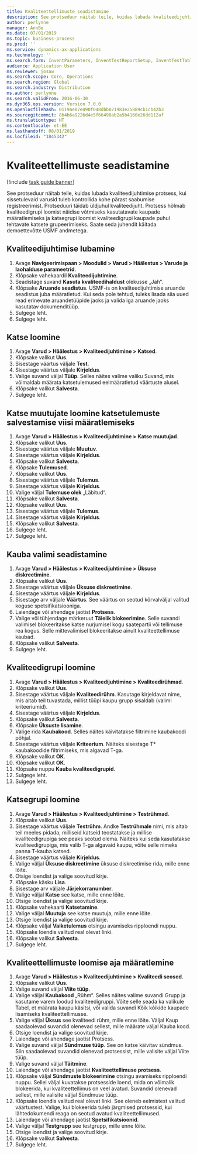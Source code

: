 ```yaml
---
title: Kvaliteettellimuste seadistamine
description: See protseduur näitab teile, kuidas lubada kvaliteedijuhtimise protsess, kui sissetulevaid varusid tuleb kontrollida kohe pärast saabumise registreerimist.
author: perlynne
manager: AnnBe
ms.date: 07/01/2019
ms.topic: business-process
ms.prod: ''
ms.service: dynamics-ax-applications
ms.technology: ''
ms.search.form: InventParameters, InventTestReportSetup, InventTestTable, DefaultDashboard, InventTestVariable, InventTestVariableOutcome, InventItemSampling, InventTestQualityGroup, InventTestItemQualityGroupAdd, SysQueryForm, InventTestItemQualityGroup, InventTestGroup, InventTestAssociationTable
audience: Application User
ms.reviewer: josaw
ms.search.scope: Core, Operations
ms.search.region: Global
ms.search.industry: Distribution
ms.author: perlynne
ms.search.validFrom: 2016-06-30
ms.dyn365.ops.version: Version 7.0.0
ms.openlocfilehash: 0119ae07e490f048dbb021983e25889cb1cb42b3
ms.sourcegitcommit: 8b4b6a9226d4e5f66498ab2a5b4160e26dd112af
ms.translationtype: HT
ms.contentlocale: et-EE
ms.lasthandoff: 08/01/2019
ms.locfileid: "1845342"
---
```

# <a name="set-up-quality-orders"></a>Kvaliteettellimuste seadistamine

[!include [task guide banner](../../includes/task-guide-banner.md)]

See protseduur näitab teile, kuidas lubada kvaliteedijuhtimise protsess, kui sissetulevaid varusid tuleb kontrollida kohe pärast saabumise registreerimist. Protseduuri täidab üldjuhul kvaliteedijuht. Protsess hõlmab kvaliteedigrupi loomist näidise võtmiseks kasutatavate kaupade määratlemiseks ja katsegrupi loomist kvaliteedigrupi kaupade puhul tehtavate katsete grupeerimiseks. Saate seda juhendit käitada demoettevõtte USMF andmetega.


## <a name="enable-quality-management"></a>Kvaliteedijuhtimise lubamine
1. Avage **Navigeerimispaan > Moodulid > Varud > Häälestus > Varude ja laohalduse parameetrid**.
2. Klõpsake vahekaardil **Kvaliteedijuhtimine**.
3. Seadistage suvand **Kasuta kvaliteedihaldust** olekusse „Jah“.
4. Klõpsake **Aruande seadistus**. USMF-is on kvaliteedijuhtimise aruande seadistus juba määratletud. Kui seda pole tehtud, tuleks lisada siia uued read erinevate aruandetüüpide jaoks ja valida iga aruande jaoks kasutatav dokumenditüüp.  
5. Sulgege leht.
6. Sulgege leht.

## <a name="create-a-test"></a>Katse loomine
1. Avage **Varud > Häälestus > Kvaliteedijuhtimine > Katsed**.
2. Klõpsake valikut **Uus**.
3. Sisestage väärtus väljale **Test**.
4. Sisestage väärtus väljale **Kirjeldus**.
5. Valige suvand väljal **Tüüp**. Selles näites valime valiku Suvand, mis võimaldab määrata katsetulemused eelmääratletud väärtuste alusel.  
6. Klõpsake valikut **Salvesta**.
7. Sulgege leht.

## <a name="create-test-variables-to-define-the-way-test-results-are-recorded"></a>Katse muutujate loomine katsetulemuste salvestamise viisi määratlemiseks
1. Avage **Varud > Häälestus > Kvaliteedijuhtimine > Katse muutujad**.
2. Klõpsake valikut **Uus**.
3. Sisestage väärtus väljale **Muutuv**.
4. Sisestage väärtus väljale **Kirjeldus**.
5. Klõpsake valikut **Salvesta**.
6. Klõpsake **Tulemused**.
7. Klõpsake valikut **Uus**.
8. Sisestage väärtus väljale **Tulemus**.
9. Sisestage väärtus väljale **Kirjeldus**.
10. Valige väljal **Tulemuse olek** „Läbitud“.
11. Klõpsake valikut **Salvesta**.
12. Klõpsake valikut **Uus**.
13. Sisestage väärtus väljale **Tulemus**.
14. Sisestage väärtus väljale **Kirjeldus**.
15. Klõpsake valikut **Salvesta**.
16. Sulgege leht.
17. Sulgege leht.

## <a name="set-up-item-sampling"></a>Kauba valimi seadistamine
1. Avage **Varud > Häälestus > Kvaliteedijuhtimine > Üksuse diskreetimine**.
2. Klõpsake valikut **Uus**.
3. Sisestage väärtus väljale **Üksuse diskreetimine**.
4. Sisestage väärtus väljale **Kirjeldus**.
5. Sisestage arv väljale **Väärtus**. See väärtus on seotud kõrvalväljal valitud koguse spetsifikatsiooniga.  
6. Laiendage või ahendage jaotist **Protsess**.
7. Valige või tühjendage märkeruut **Täielik blokeerimine**. Selle suvandi valimisel blokeeritakse katse nurjumisel kogu saatepartii või tellimuse rea kogus. Selle mittevalimisel blokeeritakse ainult kvaliteettellimuse kaubad.  
8. Klõpsake valikut **Salvesta**.
9. Sulgege leht.

## <a name="create-a-quality-group"></a>Kvaliteedigrupi loomine
1. Avage **Varud > Häälestus > Kvaliteedijuhtimine > Kvaliteedirühmad**.
2. Klõpsake valikut **Uus**.
3. Sisestage väärtus väljale **Kvaliteedirühm**. Kasutage kirjeldavat nime, mis aitab teil tuvastada, millist tüüpi kaupu grupp sisaldab (valimi kriteeriumid).  
4. Sisestage väärtus väljale **Kirjeldus**.
5. Klõpsake valikut **Salvesta**.
6. Klõpsake **Üksuste lisamine**.
7. Valige rida **Kaubakood**. Selles näites käivitatakse filtrimine kaubakoodi põhjal.  
8. Sisestage väärtus väljale **Kriteerium**. Näiteks sisestage T* kaubakoodide filtrimiseks, mis algavad T-ga.  
9. Klõpsake valikut **OK**.
10. Klõpsake valikut **OK**.
11. Klõpsake nuppu **Kauba kvaliteedigrupid**.
12. Sulgege leht.
13. Sulgege leht.

## <a name="create-a-test-group"></a>Katsegrupi loomine
1. Avage **Varud > Häälestus > Kvaliteedijuhtimine > Testrühmad**.
2. Klõpsake valikut **Uus**.
3. Sisestage väärtus väljale **Testrühm**. Andke **Testrühmale** nimi, mis aitab teil meeles pidada, milliseid katseid teostatakse ja millise kvaliteedigrupiga see peaks seotud olema. Näiteks kui seda kasutatakse kvaliteedigrupiga, mis valib T-ga algavaid kaupu, võite selle nimeks panna T-kauba katsed.  
4. Sisestage väärtus väljale **Kirjeldus**.
5. Valige väljal **Üksuse diskreetimine** üksuse diskreetimise rida, mille enne lõite.
6. Otsige loendist ja valige soovitud kirje.
7. Klõpsake käsku **Lisa**.
8. Sisestage arv väljale **Järjekorranumber**.
9. Valige väljal **Katse** see katse, mille enne lõite.
10. Otsige loendist ja valige soovitud kirje.
11. Klõpsake vahekaarti **Katsetamine**.
12. Valige väljal **Muutuja** see katse muutuja, mille enne lõite.
13. Otsige loendist ja valige soovitud kirje.
14. Klõpsake väljal **Vaiketulemus** otsingu avamiseks ripploendi nuppu.
15. Klõpsake loendis valitud real olevat linki.
16. Klõpsake valikut **Salvesta**.
17. Sulgege leht.

## <a name="define-when-quality-orders-will-be-created"></a>Kvaliteettellimuste loomise aja määratlemine
1. Avage **Varud > Häälestus > Kvaliteedijuhtimine > Kvaliteedi seosed**.
2. Klõpsake valikut **Uus**.
3. Valige suvand väljal **Viite tüüp**.
4. Valige väljal **Kaubakood** „Rühm“. Selles näites valime suvandi Grupp ja kasutame varem loodud kvaliteedigruppi. Võite selle seada ka valikule Tabel, et määrata kaupu käsitsi, või valida suvandi Kõik kõikide kaupade lisamiseks kvaliteettellimusse.  
5. Valige väljal **Üksus** see kvaliteedi rühm, mille enne lõite. Väljal Kaup saadaolevad suvandid olenevad sellest, mille määrate väljal Kauba kood.  
6. Otsige loendist ja valige soovitud kirje.
7. Laiendage või ahendage jaotist Protsess.
8. Valige suvand väljal **Sündmuse tüüp**. See on katse käivitav sündmus. Siin saadaolevad suvandid olenevad protsessist, mille valisite väljal Viite tüüp.  
9. Valige suvand väljal **Täitmine**.
10. Laiendage või ahendage jaotist **Kvaliteettellimuse protsess**.
11. Klõpsake väljal **Sündmuste blokeerimine** otsingu avamiseks ripploendi nuppu. Sellel väljal kuvatakse protsesside loend, mida on võimalik blokeerida, kui kvaliteettellimus on veel avatud. Suvandid olenevad sellest, mille valisite väljal Sündmuse tüüp.  
12. Klõpsake loendis valitud real olevat linki. See oleneb eelmistest valitud väärtustest. Valige, kui blokeerida tuleb järgmised protsessid, kui lähtedokumendi reaga on seotud avatud kvaliteettellimused.  
13. Laiendage või ahendage jaotist **Spetsifikatsioonid**.
14. Valige väljal **Testgrupp** see testgrupp, mille enne lõite.
15. Otsige loendist ja valige soovitud kirje.
16. Klõpsake valikut **Salvesta**.
17. Sulgege leht.

